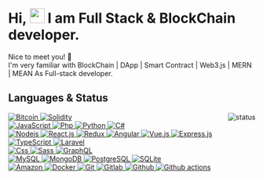 <h1>Hi, <img src="https://raw.githubusercontent.com/iampavangandhi/iampavangandhi/master/gifs/Hi.gif" width="30px"> I am Full Stack & BlockChain developer.</h1>
<p align="left">
Nice to meet you! 🤗 <br/>
I'm very familiar with BlockChain | DApp | Smart Contract | Web3.js | MERN | MEAN As Full-stack developer.
</p>





<h2>Languages & Status</h2>


<p align="right">
  <img alt="status" src="https://github-readme-stats.vercel.app/api?username=ClarkJames194637285&show_icons=true&&custom_title=Current%20Status&title_color=baf14f&text_color=76d285&icon_color=cff389&theme=dark" align="right" />
</p>


<div>
  <a href="https://github.com/ClarkJames194637285">
    <img alt="Bitcoin" src="https://img.shields.io/badge/Bitcoin-ab790d?style=flat&logo=bitcoin&logoColor=white" />
  </a>
  <a href="https://github.com/ClarkJames194637285">
    <img alt="Solidity" src="https://img.shields.io/badge/flat-solidity-4FC08D" />
  </a>
</div>
<div>
  <a href="https://github.com/ClarkJames194637285">
    <img alt="JavaScript" src="https://img.shields.io/badge/JavaScript-323330?style=flat&logo=javascript&logoColor=F7DF1E" />
  </a>
  <a href="https://github.com/ClarkJames194637285">
    <img alt="Php" src="https://img.shields.io/badge/PHP-777BB4?style=flat&logo=php&logoColor=white" />
  </a>
  <a href="https://github.com/ClarkJames194637285">
    <img alt="Python" src="https://img.shields.io/badge/Python-14354C?style=flat&logo=python&logoColor=white" />
  </a>
  <a href="https://github.com/ClarkJames194637285">
    <img alt="C#" src="https://img.shields.io/badge/C%23-239120?style=flat&logo=c-sharp&logoColor=white" />
  </a>
</div>
<div>
  <a href="https://github.com/ClarkJames194637285">
    <img alt="Nodejs" src="https://img.shields.io/badge/-Nodejs-43853d?style=flat&logo=Node.js&logoColor=white" />
  </a>
  <a href="https://github.com/ClarkJames194637285">
    <img alt="React.js" src="https://img.shields.io/badge/-ReactJS-61DAFB?style=flat&logo=react&logoColor=white" />
  </a>
  <a href="https://github.com/ClarkJames194637285">
    <img alt="Redux" src="https://img.shields.io/badge/-Redux-764ABC?style=flat&logo=redux&logoColor=white" />
  </a>
  <a href="https://github.com/ClarkJames194637285">
    <img alt="Angular" src="https://img.shields.io/badge/-Angular-DD0031?style=flat&logo=angular&logoColor=white" />
  </a>
  <a href="https://github.com/ClarkJames194637285">
    <img alt="Vue.js" src="https://img.shields.io/badge/Vue.js-35495E?style=flat&logo=vue.js&logoColor=4FC08D" />
  </a>
  <a href="https://github.com/ClarkJames194637285">
    <img alt="Express.js" src="https://img.shields.io/badge/Express.js-80a50e?style=flat&logoColor=white" />
  </a>
  <a href="https://github.com/ClarkJames194637285">
    <img alt="TypeScript" src="https://img.shields.io/badge/-TypeScript-007ACC?style=flat&logo=typescript&logoColor=white" />
  </a>
  <a href="https://github.com/ClarkJames194637285">
    <img alt="Laravel" src="https://img.shields.io/badge/Laravel-FF2D20?style=flat&logo=laravel&logoColor=white" />
  </a>
</div>
<div>
  <a href="https://github.com/ClarkJames194637285">
    <img alt="Css" src="https://img.shields.io/badge/CSS-239120?&style=flat&logo=css3&logoColor=white" />
  </a>
  <a href="https://github.com/ClarkJames194637285">
    <img alt="Sass" src="https://img.shields.io/badge/-Sass-CC6699?style=flat&logo=sass&logoColor=white" />
  </a>
  <a href="https://github.com/ClarkJames194637285">  
    <img alt="GraphQL" src="https://img.shields.io/badge/-GraphQL-E10098?style=flat&logo=graphql&logoColor=white" />
  </a>
</div>
<div>
  <a href="https://github.com/ClarkJames194637285">
    <img alt="MySQL" src="https://img.shields.io/badge/-MySQL-0f69a9?style=flat&logo=mysql&logoColor=white" />
  </a>
  <a href="https://github.com/ClarkJames194637285">
    <img alt="MongoDB" src="https://img.shields.io/badge/-MongoDB-13aa52?style=flat&logo=mongodb&logoColor=white" />
  </a>
  <a href="https://github.com/ClarkJames194637285">
    <img alt="PostgreSQL" src="https://img.shields.io/badge/PostgreSQL-316192?style=flat&logo=postgresql&logoColor=white" />
  </a>
  <a href="https://github.com/ClarkJames194637285">
    <img alt="SQLite" src="https://img.shields.io/badge/SQLite-07405E?style=flat&logo=sqlite&logoColor=white" />
  </a>
</div>
<div>
  <a href="https://github.com/ClarkJames194637285">  
    <img alt="Amazon" src="https://img.shields.io/badge/Amazon_AWS-232F3E?style=flat&logo=amazon-aws&logoColor=white" />
  </a>
  <a href="https://github.com/ClarkJames194637285">  
    <img alt="Docker" src="https://img.shields.io/badge/-Docker-46a2f1?style=flat&logo=docker&logoColor=white" />
  </a>
  <a href="https://github.com/ClarkJames194637285">  
    <img alt="Git" src="https://img.shields.io/badge/-Git-F05032?style=flat&logo=git&logoColor=white" />
  </a>
  <a href="https://github.com/ClarkJames194637285">  
    <img alt="Gitlab" src="https://img.shields.io/badge/-GitLab-FCA121?style=flat&logo=gitlab" />
  </a>
  <a href="https://github.com/ClarkJames194637285">  
    <img alt="Github" src="https://img.shields.io/badge/-GitHub-181717?style=flat&logo=github" />
  </a>
  <a href="https://github.com/ClarkJames194637285">  
    <img alt="Github actions" src="https://img.shields.io/badge/-Github_Actions-2088FF?style=flat&logo=github-actions&logoColor=white" />
  </a>
</div>
